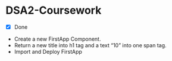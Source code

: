 # DSA2-Coursework

- [x] Done

- Create a new FirstApp Component.
- Return a new title into h1 tag and a text “10” into one span tag.
- Import and Deploy FirstApp